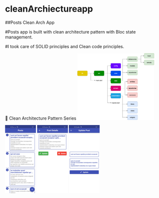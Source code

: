# cleanArchiectureapp

##Posts Clean Arch App
<p>#Posts app is built with clean architecture pattern with Bloc state management.</P>
<P>#I took care of SOLID principles and Clean code principles.</P>
📸 Clean Architecture Pattern Series
<img src="screenShot _cleanApp/clean_arch_life_cycle.png" width="50%"></img>

<img src="screenShot _cleanApp/1.jpg" width="20%"></img>
<img src="screenShot _cleanApp/2.jpg" width="20%"></img>
<img src="screenShot _cleanApp/3.jpg" width="20%"></img>

